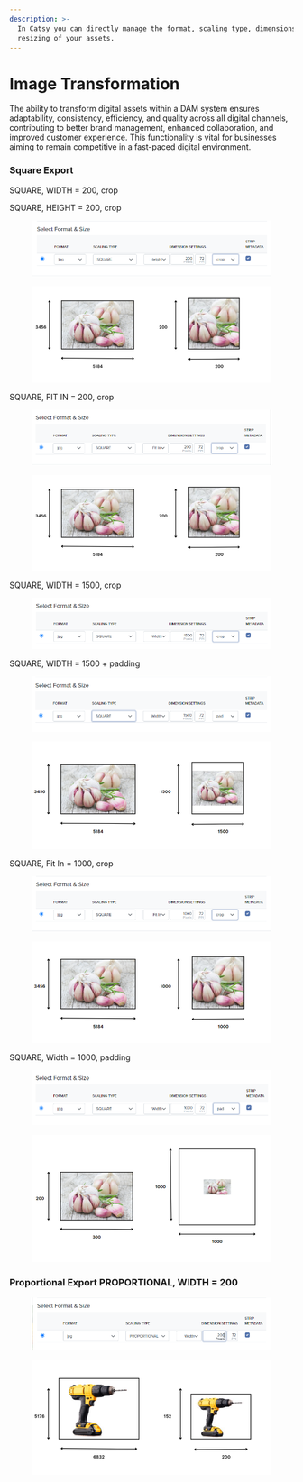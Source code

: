 ```yaml
---
description: >-
  In Catsy you can directly manage the format, scaling type, dimensions and
  resizing of your assets.
---
```


# Image Transformation

The ability to transform digital assets within a DAM system ensures adaptability, consistency, efficiency, and quality across all digital channels, contributing to better brand management, enhanced collaboration, and improved customer experience. This functionality is vital for businesses aiming to remain competitive in a fast-paced digital environment.

### Square Export

SQUARE, WIDTH = 200, crop

SQUARE, HEIGHT = 200, crop

<figure><img src="../.gitbook/assets/image (375).png" alt=""><figcaption></figcaption></figure>

<figure><img src="../.gitbook/assets/image (376).png" alt=""><figcaption></figcaption></figure>

SQUARE, FIT IN = 200, crop

<figure><img src="../.gitbook/assets/image (377).png" alt=""><figcaption></figcaption></figure>

<figure><img src="../.gitbook/assets/image (378).png" alt=""><figcaption></figcaption></figure>

SQUARE, WIDTH = 1500, crop

<figure><img src="../.gitbook/assets/image (379).png" alt=""><figcaption></figcaption></figure>

&#x20;SQUARE, WIDTH = 1500 + padding

<figure><img src="../.gitbook/assets/image (381).png" alt=""><figcaption></figcaption></figure>

<figure><img src="../.gitbook/assets/image (382).png" alt=""><figcaption></figcaption></figure>

SQUARE, Fit In = 1000, crop

<figure><img src="../.gitbook/assets/image (383).png" alt=""><figcaption></figcaption></figure>

<figure><img src="../.gitbook/assets/image (384).png" alt=""><figcaption></figcaption></figure>

SQUARE, Width = 1000, padding

<figure><img src="../.gitbook/assets/image (385).png" alt=""><figcaption></figcaption></figure>

<figure><img src="../.gitbook/assets/image (386).png" alt=""><figcaption></figcaption></figure>

### Proportional Export  PROPORTIONAL, WIDTH = 200

<figure><img src="../.gitbook/assets/image (387).png" alt=""><figcaption></figcaption></figure>

<figure><img src="../.gitbook/assets/image (388).png" alt=""><figcaption></figcaption></figure>
